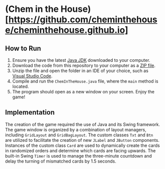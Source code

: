 # (Chem in the House)[https://github.com/cheminthehouse/cheminthehouse.github.io]

## How to Run

1. Ensure you have the latest [Java JDK](https://www.oracle.com/java/technologies/downloads/) downloaded to your computer.
2. Download the code from this repository to your computer as a [ZIP file](https://github.com/cheminthehouse/cheminthehouse.github.io/archive/refs/heads/main.zip).
3. Unzip the file and open the folder in an IDE of your choice, such as [Visual Studio Code](https://code.visualstudio.com/download).
4. Compile and run the `ChemInTheHouse.java` file, where the `main` method is located.
5. The program should open as a new window on your screen. Enjoy the game!

## Implementation

The creation of the game required the use of Java and its Swing framework. The game window is organized by a combination of layout managers, including `GridLayout` and `GridBagLayout`. The custom classes `Txt` and `Btn` are utilized to facilitate the creation of new `JLabel` and `JButton` components. Instances of the custom class `Card` are used to dynamically create the cards in randomized orders and determine which cards are facing upwards. The built-in Swing `Timer` is used to manage the three-minute countdown and delay the turning of mismatched cards by 1.5 seconds.
